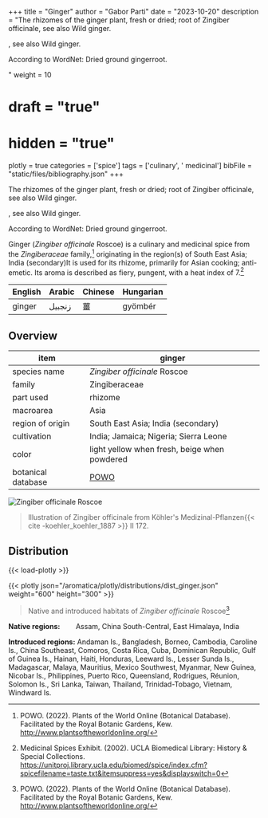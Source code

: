 +++
title = "Ginger"
author = "Gabor Parti"
date = "2023-10-20"
description = "The rhizomes of the ginger plant, fresh or dried; root of Zingiber officinale, see also Wild ginger.

, see also Wild ginger.

According to WordNet: Dried ground gingerroot.

"
weight = 10
# draft = "true"
# hidden = "true"
plotly = true
categories = ['spice']
tags = ['culinary', ' medicinal']
bibFile = "static/files/bibliography.json"
+++

The rhizomes of the ginger plant, fresh or dried; root of Zingiber officinale, see also Wild ginger.

, see also Wild ginger.

According to WordNet: Dried ground gingerroot.

Ginger (*Zingiber officinale* Roscoe) is a culinary and medicinal spice from the *Zingiberaceae* family,[^powo] originating in the region(s) of South East Asia; India (secondary)It is used for its rhizome, primarily for Asian cooking; anti-emetic. Its aroma is described as fiery, pungent, with a heat index of 7.[^ucla_medicinal_2002]

|English|Arabic|Chinese|Hungarian|
|-------|------|-------|---------|
| ginger|زنجبيل|   薑   | gyömbér |

## Overview

|       item       |                       ginger                      |
|------------------|---------------------------------------------------|
|   species name   |            *Zingiber officinale* Roscoe           |
|      family      |                   Zingiberaceae                   |
|     part used    |                      rhizome                      |
|     macroarea    |                        Asia                       |
| region of origin |         South East Asia; India (secondary)        |
|    cultivation   |       India; Jamaica; Nigeria; Sierra Leone       |
|       color      |    light yellow when fresh, beige when powdered   |
|botanical database|[POWO](https://powo.science.kew.org/taxon/798372-1)|

![*Zingiber officinale* Roscoe](/images/illustrations/ginger.png?width=50vw "Illustration of Zingiber officinale from Köhler's Medizinal-Pflanzen")

>Illustration of Zingiber officinale from Köhler's Medizinal-Pflanzen{{< cite -koehler_koehler_1887 >}} II 172.

## Distribution

{{< load-plotly >}}

{{< plotly json="/aromatica/plotly/distributions/dist_ginger.json" weight="600" height="300" >}}

>Native and introduced habitats of *Zingiber officinale* Roscoe[^powo]

**Native regions:** &nbsp; &nbsp; &nbsp; &nbsp;Assam, China South-Central, East Himalaya, India

**Introduced regions:** Andaman Is., Bangladesh, Borneo, Cambodia, Caroline Is., China Southeast, Comoros, Costa Rica, Cuba, Dominican Republic, Gulf of Guinea Is., Hainan, Haiti, Honduras, Leeward Is., Lesser Sunda Is., Madagascar, Malaya, Mauritius, Mexico Southwest, Myanmar, New Guinea, Nicobar Is., Philippines, Puerto Rico, Queensland, Rodrigues, Réunion, Solomon Is., Sri Lanka, Taiwan, Thailand, Trinidad-Tobago, Vietnam, Windward Is.

[^powo]: POWO. (2022). Plants of the World Online (Botanical Database). Facilitated by the Royal Botanic Gardens, Kew. http://www.plantsoftheworldonline.org/
[^ucla_medicinal_2002]: Medicinal Spices Exhibit. (2002). UCLA Biomedical Library: History & Special Collections. https://unitproj.library.ucla.edu/biomed/spice/index.cfm?spicefilename=taste.txt&itemsuppress=yes&displayswitch=0


